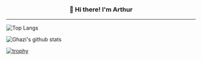 <h3 align="center">👋 Hi there! I'm Arthur</h3>

---

![Top Langs](https://github-readme-stats.vercel.app/api/top-langs/?username=artusm&layout=compact&theme=dark&hide_border=true)

![Ghazi's github stats](https://github-readme-stats.vercel.app/api?username=artusm&show_icons=true&hide_border=true&theme=dark)

[![trophy](https://github-profile-trophy.vercel.app/?username=artusm)](https://github.com/gkhan205/github-profile-trophy)
